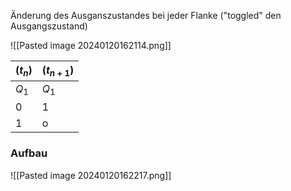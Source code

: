 Änderung des Ausganszustandes bei jeder Flanke ("toggled" den Ausgangszustand)

![[Pasted image 20240120162114.png]]

| $(t_{n})$ | $(t_{n+1})$ |
| ---- | ---- |
| $Q_{1}$ | $Q_{1}$ |
| 0 | 1 |
| 1 | o |
### Aufbau
![[Pasted image 20240120162217.png]]
